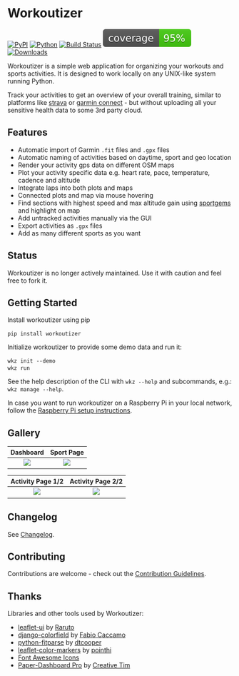 # Workoutizer

[![PyPI](https://badge.fury.io/py/workoutizer.svg)](https://badge.fury.io/py/workoutizer)
[![Python](https://img.shields.io/pypi/pyversions/workoutizer.svg?style=plastic)](https://badge.fury.io/py/workoutizer)
[![Build Status](https://github.com/fgebhart/workoutizer/actions/workflows/matrix_test.yml/badge.svg)](https://github.com/fgebhart/workoutizer/actions/workflows/matrix_test.yml)
[![Coverage Badge](https://raw.githubusercontent.com/fgebhart/workoutizer/master/.github/badges/coverage.svg)](https://raw.githubusercontent.com/fgebhart/workoutizer/master/.github/badges/coverage.svg)
[![Downloads](https://pepy.tech/badge/workoutizer/month)](https://pepy.tech/project/workoutizer)

Workoutizer is a simple web application for organizing your workouts and sports activities. It is designed to work
locally on any UNIX-like system running Python.

Track your activities to get an overview of your overall training, similar to platforms like
[strava](https://www.strava.com/) or [garmin connect](https://connect.garmin.com/) - but without
uploading all your sensitive health data to some 3rd party cloud.


## Features

* Automatic import of Garmin `.fit` files and `.gpx` files
* Automatic naming of activities based on daytime, sport and geo location
* Render your activity gps data on different OSM maps
* Plot your activity specific data e.g. heart rate, pace, temperature, cadence and altitude
* Integrate laps into both plots and maps
* Connected plots and map via mouse hovering
* Find sections with highest speed and max altitude gain using [sportgems](https://github.com/fgebhart/sportgems) and
  highlight on map
* Add untracked activities manually via the GUI
* Export activities as `.gpx` files
* Add as many different sports as you want


## Status

Workoutizer is no longer actively maintained. Use it with caution and feel free to fork it.


## Getting Started

Install workoutizer using pip
```
pip install workoutizer
```

Initialize workoutizer to provide some demo data and run it:
```
wkz init --demo
wkz run
```

See the help description of the CLI with `wkz --help` and subcommands, e.g.: `wkz manage --help`. 

In case you want to run workoutizer on a Raspberry Pi in your local network, follow the 
[Raspberry Pi setup instructions](https://github.com/fgebhart/workoutizer/tree/main/setup).


## Gallery 

 Dashboard             |  Sport Page
:-------------------------:|:-------------------------:
![](https://i.imgur.com/3CUCGC8.png)  |  ![](https://i.imgur.com/p5FcrHz.png)

 Activity Page 1/2             |  Activity Page 2/2
:-------------------------:|:-------------------------:
![](https://i.imgur.com/FnVFz9P.png)  |  ![](https://i.imgur.com/zp8iQcm.png)


## Changelog

See [Changelog](https://github.com/fgebhart/workoutizer/blob/main/CHANGELOG.md).


## Contributing

Contributions are welcome - check out the [Contribution Guidelines](https://github.com/fgebhart/workoutizer/blob/main/CONTRIBUTING.md).


## Thanks

Libraries and other tools used by Workoutizer:
* [leaflet-ui](https://github.com/Raruto/leaflet-ui) by [Raruto](https://github.com/Raruto)
* [django-colorfield](https://github.com/fabiocaccamo/django-colorfield) by [Fabio Caccamo](https://github.com/fabiocaccamo)
* [python-fitparse](https://github.com/dtcooper/python-fitparse) by [dtcooper](https://github.com/dtcooper)
* [leaflet-color-markers](https://github.com/pointhi/leaflet-color-markers) by [pointhi](https://github.com/pointhi)
* [Font Awesome Icons](https://fontawesome.com/)
* [Paper-Dashboard Pro](https://www.creative-tim.com/product/paper-dashboard-2-pro) by [Creative Tim](https://www.creative-tim.com/)
